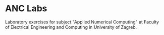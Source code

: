 # ANC Labs
Laboratory exercises for subject "Applied Numerical Computing"
at Faculty of Electrical Engineering and Computing in University of Zagreb.
